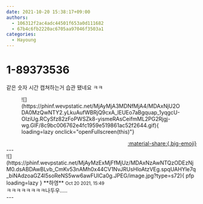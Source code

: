 ```yaml
---
date: 2021-10-20 15:38:17+09:00
authors:
  - 106312f2ac4adc44501f653a0d111682
  - 67b4c6fb2220ac6705aa97046f3503a1
categories:
  - Hayoung
---
```


# 1-89373536

<div class="post-container" markdown="1">
<div class="content-container md-sidebar__scrollwrap" markdown="1">

같은 숫자 시간 캡쳐하는거 습관 됐네요 ㅋㅋ
<figure markdown="1">
![](https://phinf.wevpstatic.net/MjAyMjA3MDNfMjA4/MDAxNjU2ODA0MzQwNTY2.yLkuAufWBRjQ9cxA_lEUEo7aBgquap_1yqgcU-OIziUg.RCySfz82zFoPWSZk8-yismeRAsCeifmML2PG2Rjgj-wg.GIF/8c9bc006762e4fc1959e519861ac52f2644.gif){ loading=lazy onclick="openFullscreen(this)"}
</figure>


</div>
</div>

<div style="text-align: right;" markdown="1">
<a href="https://weverse.io/fromis9/fanpost/1-89373536" style="text-align: right;">:material-share:{.big-emoji}</a>
</div>
---

<div class="comments-container md-sidebar__scrollwrap" markdown="1">
<div class="comment" markdown="1">
<div class='id-container' markdown="1">
![](https://phinf.wevpstatic.net/MjAyMzExMjFfMjUz/MDAxNzAwNTQzODEzNjM0.dsABDAwBLvb_CmKv53nAMh0x44CV1NvJRUsHloAtzVEg.spqUAHYle7q_biNAdzoaGZ4l5soReNS5ww6awFUlCa0g.JPEG/image.jpg?type=s72){ pfp loading=lazy }
**<span class="artist">하영</span>** <small>Oct 20 2021, 15:49</small><br>
</div>
<div class='comment-body' markdown="1">
ㅋㅋㅋㅋㅋㅋㅋㅋ나두우.....
</div>
</div>
</div>
---
